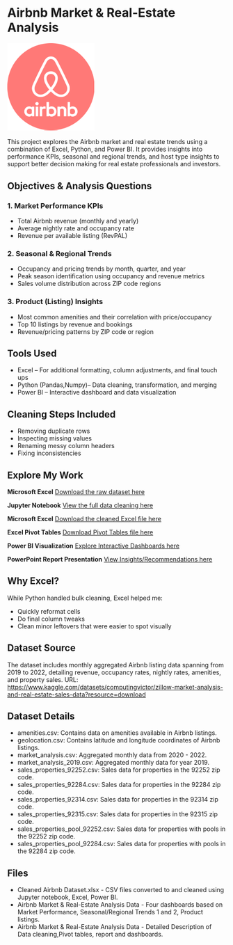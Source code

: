 # Airbnb Market & Real-Estate Analysis

<img src="Airbnb Logo.png" alt="Airbnb Logo" width="200">


This project explores the Airbnb market and real estate trends using a combination of Excel, Python, and Power BI. It provides insights into performance KPIs, seasonal and regional trends, and host type insights to support better decision making for real estate professionals and investors.


## Objectives & Analysis Questions

### 1. Market Performance KPIs
- Total Airbnb revenue (monthly and yearly)
- Average nightly rate and occupancy rate
- Revenue per available listing (RevPAL)

### 2. Seasonal & Regional Trends
- Occupancy and pricing trends by month, quarter, and year
- Peak season identification using occupancy and revenue metrics
- Sales volume distribution across ZIP code regions

### 3. Product (Listing) Insights
- Most common amenities and their correlation with price/occupancy
- Top 10 listings by revenue and bookings
- Revenue/pricing patterns by ZIP code or region


##  Tools Used

- Excel – For additional formatting, column adjustments, and final touch ups
- Python (Pandas,Numpy)– Data cleaning, transformation, and merging
- Power BI – Interactive dashboard and data visualization

## Cleaning Steps Included
- Removing duplicate rows
- Inspecting missing values
- Renaming messy column headers
- Fixing inconsistencies

## Explore My Work

**Microsoft Excel**
[Download the raw dataset here](Dataset%20CSV)

**Jupyter Notebook**
[View the full data cleaning here](Data%20Cleaning%20Board.ipynb)

**Microsoft Excel**
[Download the cleaned Excel file here](Cleaned%20Airbnb%20Dataset.xlsx)

**Excel Pivot Tables**
[Download Pivot Tables file here](Airbnb%20Pivot%20Tables.xlsx)

**Power BI Visualization**
[Explore Interactive Dashboards here](Airbnb%20Market%20&%20Real-Estate%20Analysis.pbix)

**PowerPoint Report Presentation**
[View Insights/Recommendations here](Powerpoint%20Report.pptx)

## Why Excel?
While Python handled bulk cleaning, Excel helped me:
- Quickly reformat cells
- Do final column tweaks
- Clean minor leftovers that were easier to spot visually

  
## Dataset Source
The dataset includes monthly aggregated Airbnb listing data spanning  from 2019 to 2022, detailing revenue, occupancy rates, nightly rates, amenities, and property sales. 
URL: https://www.kaggle.com/datasets/computingvictor/zillow-market-analysis-and-real-estate-sales-data?resource=download

## Dataset Details
- amenities.csv: Contains data on amenities available in Airbnb listings.
- geolocation.csv: Contains latitude and longitude coordinates of Airbnb listings.
- market_analysis.csv: Aggregated monthly data from 2020 - 2022.
- market_analysis_2019.csv: Aggregated monthly data for year 2019.
- sales_properties_92252.csv: Sales data for properties in the 92252 zip code.
- sales_properties_92284.csv: Sales data for properties in the 92284 zip code.
- sales_properties_92314.csv: Sales data for properties in the 92314 zip code.
- sales_properties_92315.csv: Sales data for properties in the 92315 zip code.
- sales_properties_pool_92252.csv: Sales data for properties with pools in the 92252 zip code.
- sales_properties_pool_92284.csv: Sales data for properties with pools in the 92284 zip code.

## Files
- Cleaned Airbnb Dataset.xlsx - CSV files converted to and cleaned using Jupyter notebook, Excel, Power BI.
- Airbnb Market & Real-Estate Analysis Data - Four dashboards based on Market Performance, Seasonal/Regional Trends 1 and 2,    Product listings.
- Airbnb Market & Real-Estate Analysis Data - Detailed Description of Data cleaning,Pivot tables, report and dashboards.

